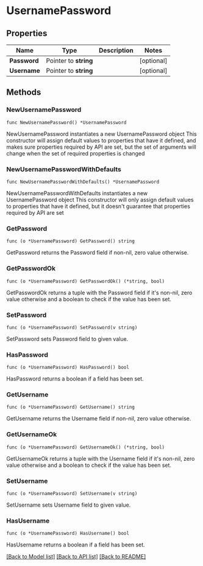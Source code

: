 # UsernamePassword

## Properties

Name | Type | Description | Notes
------------ | ------------- | ------------- | -------------
**Password** | Pointer to **string** |  | [optional] 
**Username** | Pointer to **string** |  | [optional] 

## Methods

### NewUsernamePassword

`func NewUsernamePassword() *UsernamePassword`

NewUsernamePassword instantiates a new UsernamePassword object
This constructor will assign default values to properties that have it defined,
and makes sure properties required by API are set, but the set of arguments
will change when the set of required properties is changed

### NewUsernamePasswordWithDefaults

`func NewUsernamePasswordWithDefaults() *UsernamePassword`

NewUsernamePasswordWithDefaults instantiates a new UsernamePassword object
This constructor will only assign default values to properties that have it defined,
but it doesn't guarantee that properties required by API are set

### GetPassword

`func (o *UsernamePassword) GetPassword() string`

GetPassword returns the Password field if non-nil, zero value otherwise.

### GetPasswordOk

`func (o *UsernamePassword) GetPasswordOk() (*string, bool)`

GetPasswordOk returns a tuple with the Password field if it's non-nil, zero value otherwise
and a boolean to check if the value has been set.

### SetPassword

`func (o *UsernamePassword) SetPassword(v string)`

SetPassword sets Password field to given value.

### HasPassword

`func (o *UsernamePassword) HasPassword() bool`

HasPassword returns a boolean if a field has been set.

### GetUsername

`func (o *UsernamePassword) GetUsername() string`

GetUsername returns the Username field if non-nil, zero value otherwise.

### GetUsernameOk

`func (o *UsernamePassword) GetUsernameOk() (*string, bool)`

GetUsernameOk returns a tuple with the Username field if it's non-nil, zero value otherwise
and a boolean to check if the value has been set.

### SetUsername

`func (o *UsernamePassword) SetUsername(v string)`

SetUsername sets Username field to given value.

### HasUsername

`func (o *UsernamePassword) HasUsername() bool`

HasUsername returns a boolean if a field has been set.


[[Back to Model list]](../README.md#documentation-for-models) [[Back to API list]](../README.md#documentation-for-api-endpoints) [[Back to README]](../README.md)


